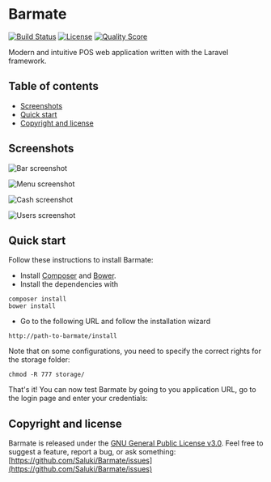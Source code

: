 # Barmate

[![Build Status](https://travis-ci.org/Saluki/Barmate.svg)](https://travis-ci.org/Saluki/Barmate) [![License](https://img.shields.io/github/license/Saluki/Barmate.svg)](https://github.com/Saluki/Barmate/blob/master/LICENSE) [![Quality Score](https://scrutinizer-ci.com/g/Saluki/Barmate/badges/quality-score.png?b=master)](https://scrutinizer-ci.com/g/Saluki/Barmate)

Modern and intuitive POS web application written with the Laravel framework.

## Table of contents

- [Screenshots](#screenshots)
- [Quick start](#quick-start)
- [Copyright and license](#copyright-and-license)

## Screenshots

![Bar screenshot](http://s11.postimg.org/i3bm8lr9v/barmate_v0_4_bar.png)

![Menu screenshot](http://s2.postimg.org/rfsfeh8u1/barmate_S2.png)

![Cash screenshot](http://s11.postimg.org/x0k39m4ib/barmate_v0_4_cash.png)

![Users screenshot](http://s11.postimg.org/vzjukhnir/barmate_v0_4_users.png)

## Quick start

Follow these instructions to install Barmate:

* Install [Composer](https://getcomposer.org/) and [Bower](http://bower.io/).
* Install the dependencies with
```
composer install
bower install
```
* Go to the following URL and follow the installation wizard
```
http://path-to-barmate/install
```

Note that on some configurations, you need to specify the correct rights for the storage folder:
```
chmod -R 777 storage/
```

That's it! You can now test Barmate by going to you application URL, go to the login page and enter your credentials: 

## Copyright and license

Barmate is released under the [GNU General Public License v3.0](https://github.com/Saluki/Barmate/blob/master/LICENSE). Feel free to suggest a feature, report a bug, or ask something: [https://github.com/Saluki/Barmate/issues](https://github.com/Saluki/Barmate/issues)